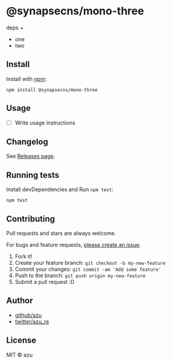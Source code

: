 # @synapsecns/mono-three

deps +

- one
- two

## Install

Install with [npm](https://www.npmjs.com/):

    npm install @synapsecns/mono-three

## Usage

- [ ] Write usage instructions

## Changelog

See [Releases page](https://github.com/synapsecns/sanguine/releases).

## Running tests

Install devDependencies and Run `npm test`:

    npm test

## Contributing

Pull requests and stars are always welcome.

For bugs and feature requests, [please create an issue](https://github.com/synapsecns/sanguine/issues).

1. Fork it!
2. Create your feature branch: `git checkout -b my-new-feature`
3. Commit your changes: `git commit -am 'Add some feature'`
4. Push to the branch: `git push origin my-new-feature`
5. Submit a pull request :D

## Author

- [github/azu](https://github.com/azu)
- [twitter/azu_re](https://twitter.com/azu_re)

## License

MIT © azu
